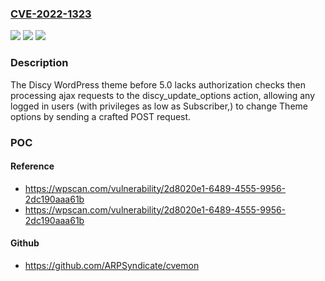 ### [CVE-2022-1323](https://cve.mitre.org/cgi-bin/cvename.cgi?name=CVE-2022-1323)
![](https://img.shields.io/static/v1?label=Product&message=Discy&color=blue)
![](https://img.shields.io/static/v1?label=Version&message=0%3C%205.0%20&color=brighgreen)
![](https://img.shields.io/static/v1?label=Vulnerability&message=CWE-862%20Missing%20Authorization&color=brighgreen)

### Description

The Discy WordPress theme before 5.0 lacks authorization checks then processing ajax requests to the discy_update_options action,  allowing any logged in users (with privileges as low as Subscriber,) to change Theme options by sending a crafted POST request.

### POC

#### Reference
- https://wpscan.com/vulnerability/2d8020e1-6489-4555-9956-2dc190aaa61b
- https://wpscan.com/vulnerability/2d8020e1-6489-4555-9956-2dc190aaa61b

#### Github
- https://github.com/ARPSyndicate/cvemon

